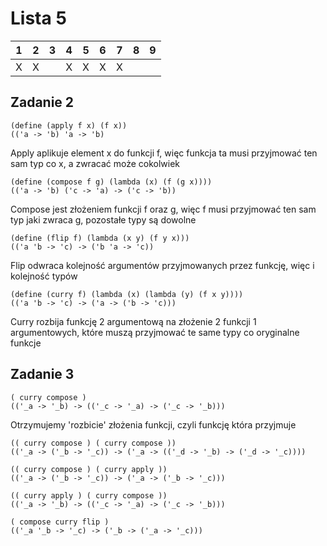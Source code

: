 # Lista 5
| 1 | 2 | 3 | 4 | 5 | 6 | 7 | 8 | 9 |
|---|---|---|---|---|---|---|---|---|
| X | X |   | X | X | X | X |   |   |

## Zadanie 2
```
(define (apply f x) (f x))
(('a -> 'b) 'a -> 'b)
```
Apply aplikuje element x do funkcji f, więc funkcja ta musi przyjmować ten sam typ co x, a zwracać może cokolwiek
```
(define (compose f g) (lambda (x) (f (g x))))
(('a -> 'b) ('c -> 'a) -> ('c -> 'b))
```
Compose jest złożeniem funkcji f oraz g, więc f musi przyjmować ten sam typ jaki zwraca g, pozostałe typy są dowolne
```
(define (flip f) (lambda (x y) (f y x)))
(('a 'b -> 'c) -> ('b 'a -> 'c))
```
Flip odwraca kolejność argumentów przyjmowanych przez funkcję, więc i kolejność typów
```
(define (curry f) (lambda (x) (lambda (y) (f x y))))
(('a 'b -> 'c) -> ('a -> ('b -> 'c)))
```
Curry rozbija funkcję 2 argumentową na złożenie 2 funkcji 1 argumentowych, które muszą przyjmować te same typy co oryginalne funkcje

## Zadanie 3 
<!-- TODO -->
```
( curry compose )
(('_a -> '_b) -> (('_c -> '_a) -> ('_c -> '_b)))
```
Otrzymujemy 'rozbicie' złożenia funkcji, czyli funkcję która przyjmuje 
```
(( curry compose ) ( curry compose ))
(('_a -> ('_b -> '_c)) -> ('_a -> (('_d -> '_b) -> ('_d -> '_c))))
```

```
(( curry compose ) ( curry apply ))
(('_a -> ('_b -> '_c)) -> ('_a -> ('_b -> '_c)))
```

```
(( curry apply ) ( curry compose ))
(('_a -> '_b) -> (('_c -> '_a) -> ('_c -> '_b)))
```

```
( compose curry flip )
(('_a '_b -> '_c) -> ('_b -> ('_a -> '_c)))
```
